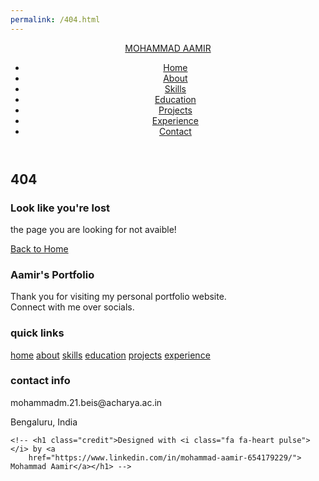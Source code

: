 ```yaml
---
permalink: /404.html
---
```


<!DOCTYPE html>
<html lang="en">

<head>
  <meta charset="UTF-8">
  <meta http-equiv="X-UA-Compatible" content="IE=edge">
  <meta name="viewport" content="width=device-width, initial-scale=1.0">
  <link rel="stylesheet" href="/assests/css/404.css">
  <link rel="stylesheet" href="/assests/css/style.css">
  <!-- Font Awesome -->
  <link rel="stylesheet" href="https://cdnjs.cloudflare.com/ajax/libs/font-awesome/5.15.3/css/all.min.css"
    integrity="sha512-iBBXm8fW90+nuLcSKlbmrPcLa0OT92xO1BIsZ+ywDWZCvqsWgccV3gFoRBv0z+8dLJgyAHIhR35VZc2oM/gI1w=="
    crossorigin="anonymous" referrerpolicy="no-referrer" />
  <!-- Favicon -->
  <link id='favicon' rel="shortcut icon" href="/assests/images/favicon.png" type="image/x-png">
  <title>Got Lost! Page Not Found</title>
</head>

<body oncontextmenu="return false">

<!-- navbar starts -->
  <header>
    <a href="/" class="logo"><i class="fas fa-code"></i> MOHAMMAD AAMIR</a>

  <div id="menu" class="fas fa-bars"></div>
    <nav class="navbar">
      <ul>
        <li><a href="/#home">Home</a></li>
        <li><a href="/#about">About</a></li>
        <li><a href="/#skills">Skills</a></li>
        <li><a href="/#education">Education</a></li>
        <li><a href="/#projects">Projects</a></li>
        <li><a href="/#experience">Experience</a></li>
        <li><a href="/#contact">Contact</a></li>
      </ul>
    </nav>
  </header>
  <!-- navbar ends -->

  <!-- 404 section start -->
  <section class="page_404">
    <div class="container">
      <div class="wrapper">
        <h1 class="text-center ">404</h1>
      </div>

   <div class="msg">
        <h3>Look like you're lost</h3>
        <p>the page you are looking for not avaible!</p>

  <div class="backbtn">
          <a href="/#home" class="btn">
            <i class="fas fa-arrow-left"></i>
            <span>Back to Home</span>
          </a>
        </div>

  </div>
    </div>
  </section>
  <!-- 404 section end -->

  <!-- footer section starts -->
  <section class="footer">

  <div class="box-container">

  <div class="box">
        <h3>Aamir's Portfolio</h3>
        <p>Thank you for visiting my personal portfolio website.<br /> Connect with me over socials.
        </p>
      </div>

  <div class="box">
        <h3>quick links</h3>
        <a href="#home"><i class="fas fa-chevron-circle-right"></i> home</a>
        <a href="#about"><i class="fas fa-chevron-circle-right"></i> about</a>
        <a href="#skills"><i class="fas fa-chevron-circle-right"></i> skills</a>
        <a href="#education"><i class="fas fa-chevron-circle-right"></i> education</a>
        <a href="#projects"><i class="fas fa-chevron-circle-right"></i> projects</a>
        <a href="#experience"><i class="fas fa-chevron-circle-right"></i> experience</a>
      </div>

  <div class="box">
        <h3>contact info</h3>

  <p> <i class="fas fa-envelope"></i>mohammadm.21.beis@acharya.ac.in</p>
        <p> <i class="fas fa-map-marked-alt"></i>Bengaluru, India</p>
        <div class="share">
          <a class="linkedin link_icon" href="https://www.linkedin.com/in/mohammad-aamir-654179229/" target="_blank"><i
              class="fab fa-linkedin"></i></a>
          <a class="github link_icon" href="https://github.com/aamirmohd01" target="_blank"><i
              class="fab fa-github"></i></a>
          <a class="YouTube link_icon" href="https://www.youtube.com/@mohammadaamir9985" target="_blank"><i
              class="fab fa-youtube"></i></a>
          <a class="twitter link_icon" href="https://x.com/aamirmohd01" target="_blank"><i
              class="fab fa-twitter"></i></a>
          <!-- <a class="instagram link_icon" href="https://www.instagram.com/aamir/"><i class="fab fa-instagram"
              target="_blank"></i></a> -->
        </div>
      </div>
    </div>

    <!-- <h1 class="credit">Designed with <i class="fa fa-heart pulse"></i> by <a
        href="https://www.linkedin.com/in/mohammad-aamir-654179229/"> Mohammad Aamir</a></h1> -->

  </section>
  <!-- footer section ends -->


  <!-- ==== ALL MAJOR JAVASCRIPT CDNS STARTS ==== -->

  <!-- jquery cdn -->
  <script src="https://cdnjs.cloudflare.com/ajax/libs/jquery/3.6.0/jquery.min.js"
    integrity="sha512-894YE6QWD5I59HgZOGReFYm4dnWc1Qt5NtvYSaNcOP+u1T9qYdvdihz0PPSiiqn/+/3e7Jo4EaG7TubfWGUrMQ=="
    crossorigin="anonymous" referrerpolicy="no-referrer"></script>

  <!-- ==== ALL MAJOR JAVASCRIPT CDNS ENDS ==== -->

  <script src="/assests/js/404.js"></script>


</body>

</html>
